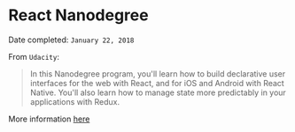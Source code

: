 # React Nanodegree

Date completed: `January 22, 2018`

From `Udacity`:

> In this Nanodegree program, you'll learn how to build declarative user interfaces for the web with React, and for iOS and Android with React Native. You'll also learn how to manage state more predictably in your applications with Redux.

More information [here](https://www.udacity.com/course/react-nanodegree--nd019)
